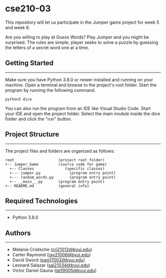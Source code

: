 # cse210-03
This repository will let us participate in the Jumper game project for week 5 and week 6.

Are you willing to play at Guess Words? Play Jumper and you might be surprised. 
The rules are simple, player seeks to solve a puzzle by guessing the letters of a secret word one at a time.

## Getting Started
---
Make sure you have Python 3.8.0 or newer installed and running on your machine. Open a terminal and 
browse to the project's root folder. Start the program by running the following command.
```
python3 dice 
```
You can also run the program from an IDE like Visual Studio Code. Start your IDE and open the 
project folder. Select the main module inside the dice folder and click the "run" button.

## Project Structure
---
The project files and folders are organized as follows:
```
root                    (project root folder)
+-- Jumper_Game         (source code for game)
  +-- Classes              (specific classes)
  +--- jumper.py             (program entry point)
  +--- random_words.py       (program entry point)
  +-- __main__.py       (program entry point)
+-- README.md           (general info)
```

## Required Technologies
---
* Python 3.8.0

## Authors
---
* Melanie Cristeche (cri21012@byui.edu)
* Carter Raymond (ray21006@byui.edu)
* David Sword (swo17002@byui.edu)
* Leonard Salazar (sal21034@byui.edu)
* Victor Daniel Gauna (lat19005@byui.edu)
